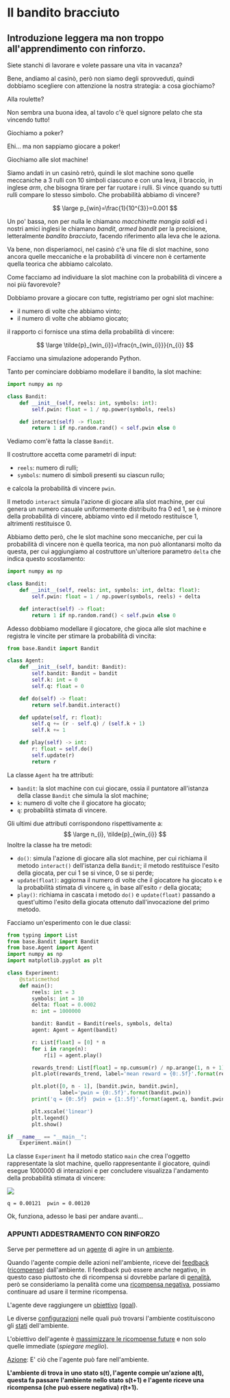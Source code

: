 # Il bandito bracciuto
## Introduzione leggera ma non troppo all'apprendimento con rinforzo.

Siete stanchi di lavorare e volete passare una vita in vacanza?

Bene, andiamo al casinò, però non siamo degli sprovveduti, quindi dobbiamo scegliere con attenzione la nostra strategia: a cosa giochiamo?

Alla roulette?

Non sembra una buona idea, al tavolo c'è quel signore pelato che sta vincendo tutto!

Giochiamo a poker?

Ehi... ma non sappiamo giocare a poker!

Giochiamo alle slot machine!

Siamo andati in un casinò retrò, quindi le slot machine sono quelle meccaniche a 3 rulli con 10 simboli ciascuno e con una leva, il braccio, in inglese _arm_, che bisogna tirare per far ruotare i rulli. Si vince quando su tutti rulli compare lo stesso simbolo. Che probabilità abbiamo di vincere?

$$
\large p_{win}=\frac{1}{10^{3}}=0.001
$$

Un po' bassa, non per nulla le chiamano _macchinette mangia soldi_ ed i nostri amici inglesi le chiamano _bandit_, _armed bandit_ per la precisione, letteralmente _bandito bracciuto_, facendo riferimento alla leva che le aziona.

Va bene, non disperiamoci, nel casinò c'è una file di slot machine, sono ancora quelle meccaniche e la probabilità di vincere non è certamente quella teorica che abbiamo calcolato.

Come facciamo ad individuare la slot machine con la probabilità di vincere a noi più favorevole?

Dobbiamo provare a giocare con tutte, registriamo per ogni slot machine:

- il numero di volte che abbiamo vinto;
- il numero di volte che abbiamo giocato;

il rapporto ci fornisce una stima della probabilità di vincere:

$$
\large \tilde{p}_{win_{i}}=\frac{n_{win_{i}}}{n_{i}}
$$

Facciamo una simulazione adoperando Python.

Tanto per cominciare dobbiamo modellare il bandito, la slot machine:

```python
import numpy as np

class Bandit:
    def __init__(self, reels: int, symbols: int):
        self.pwin: float = 1 / np.power(symbols, reels)

    def interact(self) -> float:
        return 1 if np.random.rand() < self.pwin else 0
```

Vediamo com'è fatta la classe ```Bandit```.

Il costruttore accetta come parametri di input:
- ```reels```: numero di rulli;
- ```symbols```: numero di simboli presenti su ciascun rullo;

e calcola la probabilità di vincere ```pwin```.

Il metodo ```interact``` simula l'azione di giocare alla slot machine, per cui genera un numero casuale uniformemente distribuito fra 0 ed 1, se è minore della probabilità di vincere, abbiamo vinto ed il metodo restituisce 1, altrimenti restituisce 0.

Abbiamo detto però, che le slot machine sono meccaniche, per cui la probabilità di vincere non è quella teorica, ma non può allontanarsi molto da questa, per cui aggiungiamo al costruttore un'ulteriore parametro ```delta``` che indica questo scostamento:

```python
import numpy as np

class Bandit:
    def __init__(self, reels: int, symbols: int, delta: float):
        self.pwin: float = 1 / np.power(symbols, reels) + delta

    def interact(self) -> float:
        return 1 if np.random.rand() < self.pwin else 0
```

Adesso dobbiamo modellare il giocatore, che gioca alle slot machine e registra le vincite per stimare la probabilità di vincita:

```python
from base.Bandit import Bandit

class Agent:
    def __init__(self, bandit: Bandit):
        self.bandit: Bandit = bandit
        self.k: int = 0
        self.q: float = 0

    def do(self) -> float:
        return self.bandit.interact()

    def update(self, r: float):
        self.q += (r - self.q) / (self.k + 1)
        self.k += 1

    def play(self) -> int:
        r: float = self.do()
        self.update(r)
        return r

```

La classe ```Agent``` ha tre attributi:

- ```bandit```: la slot machine con cui giocare, ossia il puntatore all'istanza della classe ```Bandit``` che simula la slot machine;
- ```k```: numero di volte che il giocatore ha giocato;
- ```q```: probabilità stimata di vincere.

Gli ultimi due attributi corrispondono rispettivamente a:
$$
\large n_{i}, \tilde{p}_{win_{i}}
$$
Inoltre la classe ha tre metodi:

- ```do()```: simula l'azione di giocare alla slot machine, per cui richiama il metodo ```interact()``` dell'istanza della ```Bandit```; il metodo restituisce l'esito della giocata, per cui 1 se si vince, 0 se si perde;
- ```update(float)```: aggiorna il numero di volte che il giocatore ha giocato ```k``` e la probabilità stimata di vincere ```q```, in base all'esito ```r``` della giocata;
- ```play()```: richiama in cascata i metodo ```do()``` e ```update(float)``` passando a quest'ultimo l'esito della giocata ottenuto dall'invocazione del primo metodo.  

Facciamo un'esperimento con le due classi​:​

```python
from typing import List
from base.Bandit import Bandit
from base.Agent import Agent
import numpy as np
import matplotlib.pyplot as plt

class Experiment:
    @staticmethod
    def main():
        reels: int = 3
        symbols: int = 10
        delta: float = 0.0002
        n: int = 1000000

        bandit: Bandit = Bandit(reels, symbols, delta)
        agent: Agent = Agent(bandit)

        r: List[float] = [0] * n
        for i in range(n):
            r[i] = agent.play()

        rewards_trend: List[float] = np.cumsum(r) / np.arange(1, n + 1)
        plt.plot(rewards_trend, label='mean reward = {0:.5f}'.format(rewards_trend[-1]))

        plt.plot([0, n - 1], [bandit.pwin, bandit.pwin],
                 label='pwin = {0:.5f}'.format(bandit.pwin))
        print('q = {0:.5f}  pwin = {1:.5f}'.format(agent.q, bandit.pwin))

        plt.xscale('linear')
        plt.legend()
        plt.show()

if __name__ == "__main__":
    Experiment.main()
```

La classe ```Experiment``` ha il metodo statico ```main``` che crea l'oggetto rappresentate la slot machine, quello rappresentante il giocatore, quindi esegue 1000000 di interazioni e per concludere visualizza l'andamento della probabilità stimata di vincere:

![](D:\atarr\PycharmProjects\MultiArmedBandit\first_test.svg)

```
q = 0.00121  pwin = 0.00120
```

Ok, funziona, adesso le basi per andare avanti... 







### APPUNTI  ADDESTRAMENTO  CON  RINFORZO

Serve per permettere ad un <u>agente</u> di agire in un <u>ambiente</u>.

Quando l'agente compie delle azioni nell'ambiente, riceve dei <u>feedback</u> (<u>ricompense</u>) dall'ambiente. Il feedback può essere anche negativo, in questo caso piuttosto che di ricompensa si dovrebbe parlare di <u>penalità</u>, però se consideriamo la penalità come una <u>ricompensa negativa</u>, possiamo continuare ad usare il termine ricompensa.

L'agente deve raggiungere un <u>obiettivo</u> (<u>goal</u>).

Le diverse <u>configurazioni</u> nelle quali può trovarsi l'ambiente costituiscono gli <u>stati</u> dell'ambiente.

L'obiettivo dell'agente è <u>massimizzare le ricompense future</u> e non solo quelle immediate (<i>spiegare meglio</i>).

<u>Azione</u>: E' ciò che l'agente può fare nell'ambiente.

**L'ambiente di trova in uno stato s(t), l'agente compie un'azione a(t), questa fa passare l'ambiente nello stato s(t+1) e l'agente riceve una ricompensa (che può essere negativa) r(t+1).**

